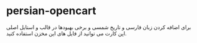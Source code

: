 # persian-opencart
برای اضافه کردن زبان فارسی و تاریخ شمسی و برخی بهبودها در قالب و استایل اصلی اپن کارت می توانید از فایل های این مخزن استفاده کنید.
